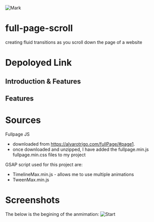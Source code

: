![Mark](https://img.shields.io/badge/Mark-Contributed-green)

# full-page-scroll
creating fluid transitions as you scroll down the page of a website





# Depoloyed Link


## Introduction & Features



## Features


# Sources
Fullpage JS
 - downloaded from https://alvarotrigo.com/fullPage/#page1. 
 - once downloaded and unzipped, I have added the fullpage.min.js fullpage.min.css files to my project

GSAP script used for this project are:
 - TimelineMax.min.js - allows me to use multiple animations
 - TweenMax.min.js


 
# Screenshots
The below is the begining of the anmimation:
![Start ](./images/Start.png)
